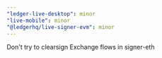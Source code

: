 ```yaml
---
"ledger-live-desktop": minor
"live-mobile": minor
"@ledgerhq/live-signer-evm": minor
---
```


Don't try to clearsign Exchange flows in signer-eth
